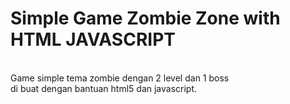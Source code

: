 <h1>Simple Game Zombie Zone with HTML JAVASCRIPT</h1>

<br>
Game simple tema zombie dengan 2 level dan 1 boss <br>
di buat dengan bantuan html5 dan javascript.
